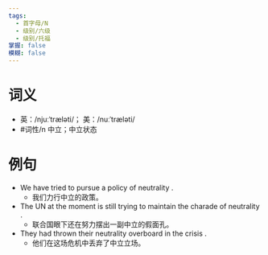 ```yaml
---
tags:
  - 首字母/N
  - 级别/六级
  - 级别/托福
掌握: false
模糊: false
---
```

# 词义
- 英：/njuːˈtræləti/； 美：/nuːˈtræləti/
- #词性/n  中立；中立状态
# 例句
- We have tried to pursue a policy of neutrality .
	- 我们力行中立的政策。
- The UN at the moment is still trying to maintain the charade of neutrality .
	- 联合国眼下还在努力摆出一副中立的假面孔。
- They had thrown their neutrality overboard in the crisis .
	- 他们在这场危机中丢弃了中立立场。

